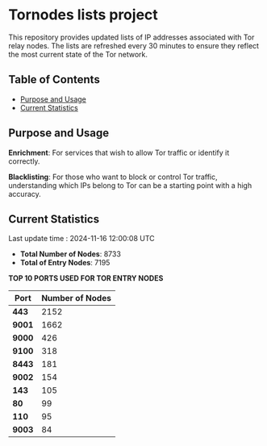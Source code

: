 # Tornodes lists project

This repository provides updated lists of IP addresses associated with Tor relay nodes. The lists are refreshed every 30 minutes to ensure they reflect the most current state of the Tor network.

## Table of Contents

- [Purpose and Usage](#purpose-and-usage)
- [Current Statistics](#current-statistics)


## Purpose and Usage

**Enrichment**: For services that wish to allow Tor traffic or identify it correctly.

**Blacklisting**: For those who want to block or control Tor traffic, understanding which IPs belong to Tor can be a starting point with a high accuracy.

## Current Statistics

Last update time : 2024-11-16 12:00:08 UTC

- **Total Number of Nodes**: 8733
- **Total of Entry Nodes**: 7195

**TOP 10 PORTS USED FOR TOR ENTRY NODES**

| **Port** | **Number of Nodes** |
|------|-----------------|
| **443**   | 2152  |
| **9001**   | 1662  |
| **9000**   | 426  |
| **9100**   | 318  |
| **8443**   | 181  |
| **9002**   | 154  |
| **143**   | 105  |
| **80**   | 99  |
| **110**   | 95  |
| **9003**   | 84  |


